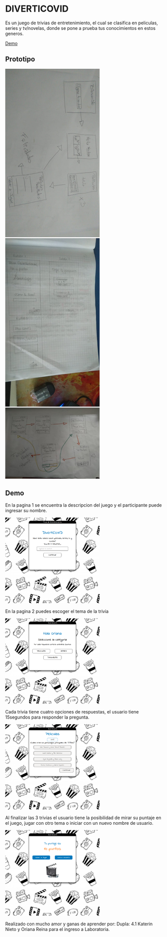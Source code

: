 # DIVERTICOVID

Es un juego de trivias de entretenimiento, el cual se clasifica en peliculas, series y tv/novelas, donde se pone a prueba tus conocimientos en estos generos.

[Demo](https://oriananohemi.github.io/trivia-laboratoria/)

## Prototipo

<img width=300 src="./demoProyecto/Sketch 1 - Oriana.jpeg">

<img width=300 src="./demoProyecto/Sketch 2 - Katerin.jpeg">

<img width=300 src="./demoProyecto/Prototipo Sketch unificado.jpeg">

## Demo

En la pagina 1 se encuentra la descripcion del juego y el participante puede ingresar su nombre.

<img width=300 src="./demoProyecto/Screen Shot 2020-08-23 at 15.27.09.png">

En la pagina 2 puedes escoger el tema de la trivia

<img width=300 src="./demoProyecto/Screen Shot 2020-08-23 at 15.27.19.png">

Cada trivia tiene cuatro opciones de respuestas, el usuario tiene 15segundos para responder la pregunta.

<img width=300 src="./demoProyecto/Screen Shot 2020-08-23 at 15.27.21.png">

Al finalizar las 3 trivias el usuario tiene la posibilidad de mirar su puntaje en el juego, jugar con otro tema o iniciar con un nuevo nombre de usuario.

<img width=300 src="./demoProyecto/Screen Shot 2020-08-23 at 15.27.53.png">



Realizado con mucho amor y ganas de aprender por: Dupla: 4.1 Katerin Nieto y Oriana Reina para el ingreso a Laboratoria.
